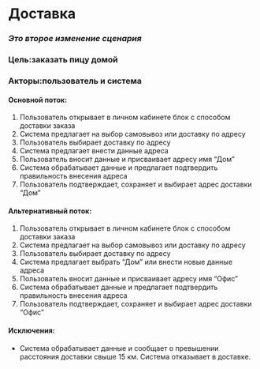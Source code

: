 # Доставка




### **_Это второе изменение сценария_**


### Цель:заказать пицу домой <br>
### Акторы:пользователь и система

#### Основной поток:<br>
1. Пользователь открывает в личном кабинете блок с способом доставки заказа
2. Система предлагает на выбор самовывоз или доставку по адресу
3. Пользователь выбирает доставку по адресу
4. Система предлагает внести данные адреса
5. Пользователь вносит данные и присваивает адресу имя “Дом”
6. Система обрабатывает данные и предлагает подтвердить правильность внесения адреса
7. Пользователь подтверждает, сохраняет и выбирает адрес доставки “Дом”

#### Альтернативный поток:<br>
1. Пользователь открывает в личном кабинете блок с способом доставки заказа
2. Система предлагает на выбор самовывоз или доставку по адресу
3. Пользователь выбирает доставку по адресу
4. Система предлагает выбрать “Дом” или  внести новые данные адреса
5. Пользователь вносит данные и присваивает адресу имя “Офис”
6. Система обрабатывает данные и предлагает подтвердить правильность внесения адреса
7. Пользователь подтверждает, сохраняет и выбирает адрес доставки “Офис”







#### Исключения:<br>
*  Система обрабатывает данные и сообщает о превышении расстояния доставки свыше 15 км. Система отказывает в доставке.